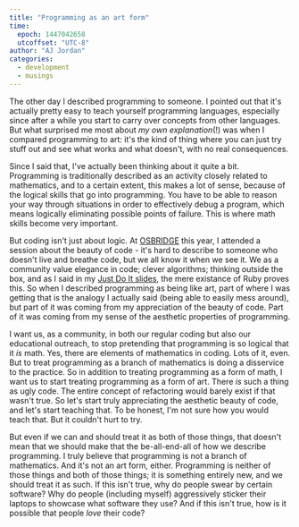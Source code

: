```yaml
---
title: "Programming as an art form"
time:
  epoch: 1447042658
  utcoffset: "UTC-8"
author: "AJ Jordan"
categories:
  - development
  - musings
---
```


The other day I described programming to someone. I pointed out that it's actually pretty easy to teach yourself programming languages, especially since after a while you start to carry over concepts from other languages. But what surprised me most about _my own explanation_(!) was when I compared programming to art: it's the kind of thing where you can just try stuff out and see what works and what doesn't, with no real consequences.

Since I said that, I've actually been thinking about it quite a bit. Programming is traditionally described as an activity closely related to mathematics, and to a certain extent, this makes a lot of sense, because of the logical skills that go into programming. You have to be able to reason your way through situations in order to effectively debug a program, which means logically eliminating possible points of failure. This is where math skills become very important.

But coding isn't just about logic. At [OSBRIDGE][1] this year, I attended a session about the beauty of code - it's hard to describe to someone who doesn't live and breathe code, but we all know it when we see it. We as a community value elegance in code; clever algorithms; thinking outside the box, and as I said in my [Just Do It slides][2], the mere existance of Ruby proves this. So when I described programming as being like art, part of where I was getting that is the analogy I actually said (being able to easily mess around), but part of it was coming from my appreciation of the beauty of code. Part of it was coming from my sense of the aesthetic properties of programming.

I want us, as a community, in both our regular coding but also our educational outreach, to stop pretending that programming is so logical that it _is_ math. Yes, there are elements of mathematics in coding. Lots of it, even. But to treat programming as a branch of mathematics is doing a disservice to the practice. So in addition to treating programming as a form of math, I want us to start treating programming as a form of art. There _is_ such a thing as ugly code. The entire concept of refactoring would barely exist if that wasn't true. So let's start truly appreciating the aesthetic beauty of code, and let's start teaching that. To be honest, I'm not sure how you would teach that. But it couldn't hurt to try.

But even if we can and should treat it as both of those things, that doesn't mean that we should make that the be-all-end-all of how we describe programming. I truly believe that programming is not a branch of mathematics. And it's not an art form, either. Programming is neither of those things and both of those things; it is something entirely new, and we should treat it as such. If this isn't true, why do people swear by certain software? Why do people (including myself) aggressively sticker their laptops to showcase what software they use? And if this isn't true, how is it possible that people _love_ their code?

 [1]: http://opensourcebridge.org/
 [2]: https://strugee.net/presentation-just-do-it/#19
